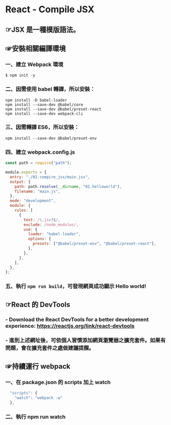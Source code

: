 # React - Compile JSX

## &#9758;JSX 是一種模版語法。

## &#9758;安裝相關編譯環境

### 一、建立 Webpack 環境

```
$ npm init -y
```

### 二、因需使用 babel 轉譯，所以安裝：

```
npm install -D babel-loader
npm install --save-dev @babel/core
npm install --save-dev @babel/preset-react
npm install --save-dev webpack-cli
```

### 三、因需轉譯 ES6，所以安裝：

```
npm install --save-dev @babel/preset-env
```

### 四、建立 webpack.config.js

```javascript
const path = require("path");

module.exports = {
  entry: "./02.compire_jsx/main.jsx",
  output: {
    path: path.resolve(__dirname, "01.helloworld"),
    filename: "main.js",
  },
  mode: "development",
  module: {
    rules: [
      {
        test: /\.jsx?$/,
        exclude: /node_modules/,
        use: {
          loader: "babel-loader",
          options: {
            presets: ["@babel/preset-env", "@babel/preset-react"],
          },
        },
      },
    ],
  },
};
```

### 五、執行 `npm run build`，可發現網頁成功顯示 Hello world!

## &#9758;React 的 DevTools

### - Download the React DevTools for a better development experience: https://reactjs.org/link/react-devtools

### - 進到上述網址後，可依個人習慣添加網頁瀏覽器之擴充套件。如果有問題，會在擴充套件之處做建議提醒。

## &#9758;持續運行 webpack

### 一、在 package.json 的 scripts 加上 watch

```javascript
  "scripts": {
    "watch": "webpack -w"
  },
```

### 二、執行 npm run watch
